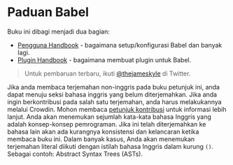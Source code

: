 # Paduan Babel

Buku ini dibagi menjadi dua bagian:

  * [Pengguna Handbook](user-handbook.md) - bagaimana setup/konfigurasi Babel dan banyak lagi.
  * [Plugin Handbook](plugin-handbook.md) - bagaimana membuat plugin untuk Babel.

> Untuk pembaruan terbaru, ikuti [@thejameskyle](https://twitter.com/thejameskyle) di Twitter.

Jika anda membaca terjemahan non-inggris pada buku petunjuk ini, anda dapat menuju seksi bahasa inggris yang belum diterjemahkan. Jika anda ingin berkontribusi pada salah satu terjemahan, anda harus melakukannya melalui Crowdin. Mohon membaca [petunjuk kontribusi](/CONTRIBUTING.md) untuk informasi lebih lanjut. Anda akan menemukan sejumlah kata-kata bahasa Inggris yang adalah konsep-konsep pemrograman. Jika ini telah diterjemahkan ke bahasa lain akan ada kurangnya konsistensi dan kelancaran ketika membaca buku ini. Dalam banyak kasus, Anda akan menemukan terjemahan literal diikuti dengan istilah bahasa Inggris dalam kurung `()`. Sebagai contoh: Abstract Syntax Trees (ASTs).